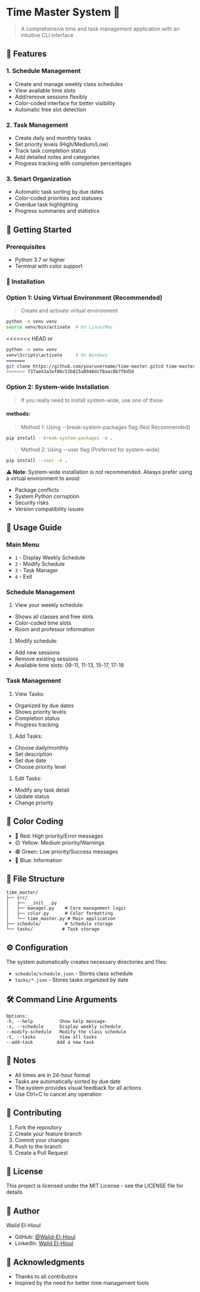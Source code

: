 # Time Master System 📅

> A comprehensive time and task management application with an intuitive CLI interface

## 🌟 Features

### 1. Schedule Management

- Create and manage weekly class schedules
- View available time slots
- Add/remove sessions flexibly
- Color-coded interface for better visibility
- Automatic free slot detection

### 2. Task Management

- Create daily and monthly tasks
- Set priority levels (High/Medium/Low)
- Track task completion status
- Add detailed notes and categories
- Progress tracking with completion percentages

### 3. Smart Organization

- Automatic task sorting by due dates
- Color-coded priorities and statuses
- Overdue task highlighting
- Progress summaries and statistics

## 🚀 Getting Started

### Prerequisites

- Python 3.7 or higher
- Terminal with color support

### 🚀 Installation

### Option 1: Using Virtual Environment (Recommended)
>Create and activate virtual environment
```bash
python -m venv venv
source venv/bin/activate  # On Linux/Mac
```
<<<<<<< HEAD
or
```bash
python -m venv venv
venv\Scripts\activate     # On Windows
=======
git clone https://github.com/yourusername/time-master.gitcd time-master](https://github.com/Walid-El-Hioul/Time_Master.git)
>>>>>>> 737ae43a3ef86c51b815a8948dcf8aac8b7f6d56
```

### Option 2: System-wide Installation
>If you really need to install system-wide, use one of these 

#### methods:
> Method 1: Using --break-system-packages flag (Not Recommended)
```bash
pip install --break-system-packages -e .
```

> Method 2: Using --user flag (Preferred for system-wide)
```bash
pip install --user -e .
```

⚠️ **Note**: System-wide installation is not recommended. Always prefer using a virtual environment to avoid:
- Package conflicts
- System Python corruption
- Security risks
- Version compatibility issues

## 📖 Usage Guide

### Main Menu

- `1` - Display Weekly Schedule
- `2` - Modify Schedule
- `3` - Task Manager
- `4` - Exit

### Schedule Management

1. View your weekly schedule:

- Shows all classes and free slots
- Color-coded time slots
- Room and professor information

1. Modify schedule:

- Add new sessions
- Remove existing sessions
- Available time slots: 09-11, 11-13, 15-17, 17-19

### Task Management

1. View Tasks:

- Organized by due dates
- Shows priority levels
- Completion status
- Progress tracking

1. Add Tasks:

- Choose daily/monthly
- Set description
- Set due date
- Choose priority level

1. Edit Tasks:

- Modify any task detail
- Update status
- Change priority

## 🎨 Color Coding

- 🔴 Red: High priority/Error messages
- 🟡 Yellow: Medium priority/Warnings
- 🟢 Green: Low priority/Success messages
- 🔵 Blue: Information

## 📁 File Structure

```
time_master/
├── src/
│   ├── __init__.py
│   ├── manager.py    # Core management logic
│   ├── color.py      # Color formatting
│   └── time_master.py # Main application
├── schedule/         # Schedule storage
└── tasks/           # Task storage
```

## ⚙️ Configuration

The system automatically creates necessary directories and files:

- `schedule/schedule.json` - Stores class schedule
- `tasks/*.json` - Stores tasks organized by date

## 🛠️ Command Line Arguments

```
Options:
-h, --help          Show help message-
-s, --schedule      Display weekly schedule
--modify-schedule   Modify the class schedule
-t, --tasks         View all tasks
--add-task         Add a new task
```

## 📝 Notes

- All times are in 24-hour format
- Tasks are automatically sorted by due date
- The system provides visual feedback for all actions
- Use Ctrl+C to cancel any operation

## 🤝 Contributing

1. Fork the repository
1. Create your feature branch
1. Commit your changes
1. Push to the branch
1. Create a Pull Request

## 📄 License

This project is licensed under the MIT License - see the LICENSE file for details

## 👤 Author

Walid El-Hioul

- GitHub: [@Walid-El-Hioul](https://github.com/Walid-El-Hioul)
- LinkedIn: [Walid El-Hioul](https://linkedin.com/in/walid-el-hioul)

## 🙏 Acknowledgments

- Thanks to all contributors
- Inspired by the need for better time management tools

<br>
